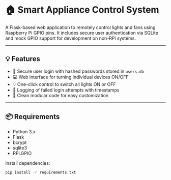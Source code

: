 # 🏠 Smart Appliance Control System

A Flask-based web application to remotely control lights and fans using Raspberry Pi GPIO pins. It includes secure user authentication via SQLite and mock GPIO support for development on non-RPi systems.

---

## 💡 Features

- 🔐 Secure user login with hashed passwords stored in `users.db`
- 💻 Web interface for turning individual devices ON/OFF
- 💡 One-click control to switch all lights ON or OFF
- 📜 Logging of failed login attempts with timestamps
- 🔌 Clean modular code for easy customization

---

## 📦 Requirements

- Python 3.x
- Flask
- bcrypt
- sqlite3
- RPi.GPIO

Install dependencies:

```bash
pip install -r requirements.txt
